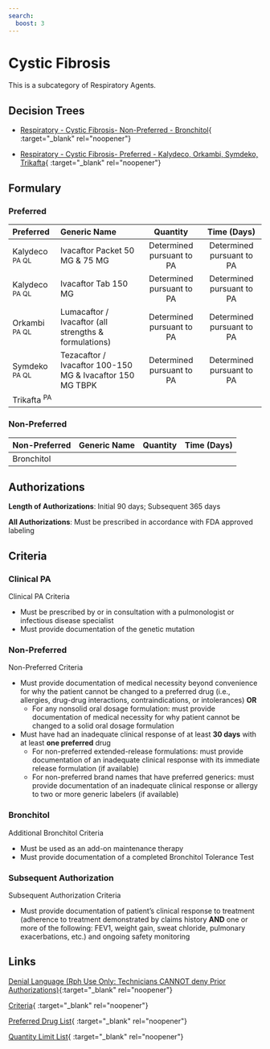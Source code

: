 ```yaml
---
search:
  boost: 3
---
```


# Cystic Fibrosis

This is a subcategory of Respiratory Agents.

## Decision Trees

- [Respiratory - Cystic Fibrosis- Non-Preferred - Bronchitol](https://forms.office.com/Pages/ResponsePage.aspx?id=nPhjxpvvj0G9PUHkbAzgaN9UYz8EqmlIs3_TYn4TbXBUNEdPQ1hZVEs0TEdDNjRSSlBFVEk1STZZTSQlQCN0PWcu){ :target="_blank" rel="noopener"}

- [Respiratory - Cystic Fibrosis- Preferred - Kalydeco, Orkambi, Symdeko, Trikafta](https://forms.office.com/Pages/ResponsePage.aspx?id=nPhjxpvvj0G9PUHkbAzgaN9UYz8EqmlIs3_TYn4TbXBUOVI4OFFZUDZQVFdIN1Y0TlpBOExWWEtGUCQlQCN0PWcu){ :target="_blank" rel="noopener"}

## Formulary

### Preferred

| Preferred                 | Generic Name                                              |         Quantity          |        Time (Days)        |
| :------------------------ | :-------------------------------------------------------- | :-----------------------: | :-----------------------: |
| Kalydeco <sup>PA QL</sup> | Ivacaftor Packet 50 MG & 75 MG                            | Determined pursuant to PA | Determined pursuant to PA |
| Kalydeco <sup>PA QL</sup> | Ivacaftor Tab 150 MG                                      | Determined pursuant to PA | Determined pursuant to PA |
| Orkambi <sup>PA QL</sup>  | Lumacaftor / Ivacaftor (all strengths & formulations)     | Determined pursuant to PA | Determined pursuant to PA |
| Symdeko <sup>PA QL</sup>  | Tezacaftor / Ivacaftor 100-150 MG & Ivacaftor 150 MG TBPK | Determined pursuant to PA | Determined pursuant to PA |
| Trikafta <sup>PA</sup>    |                                                           |                           |                           |

### Non-Preferred

| Non-Preferred | Generic Name | Quantity | Time (Days) |
| :------------ | :----------- | :------: | :---------: |
| Bronchitol    |              |          |             |

## Authorizations

**Length of Authorizations**: Initial 90 days; Subsequent 365 days

**All Authorizations**: Must be prescribed in accordance with FDA approved labeling

## Criteria

### Clinical PA

Clinical PA Criteria

- Must be prescribed by or in consultation with a pulmonologist or infectious disease specialist
- Must provide documentation of the genetic mutation

### Non-Preferred

Non-Preferred Criteria

- Must provide documentation of medical necessity beyond convenience for why the patient cannot be changed to a preferred drug (i.e., allergies, drug-drug interactions, contraindications, or intolerances) **OR**
    - For any nonsolid oral dosage formulation: must provide documentation of medical necessity for why patient cannot be changed to a solid oral dosage formulation
- Must have had an inadequate clinical response of at least **30 days** with at least **one preferred** drug
    - For non-preferred extended-release formulations: must provide documentation of an inadequate clinical response with its immediate release formulation (if available)
    - For non-preferred brand names that have preferred generics: must provide documentation of an inadequate clinical response or allergy to two or more generic labelers (if available)

### Bronchitol

Additional Bronchitol Criteria

- Must be used as an add-on maintenance therapy
- Must provide documentation of a completed Bronchitol Tolerance Test 

### Subsequent Authorization

Subsequent Authorization Criteria

- Must provide documentation of patient’s clinical response to treatment (adherence to
treatment demonstrated by claims history **AND** one or more of the following: FEV1,
weight gain, sweat chloride, pulmonary exacerbations, etc.) and ongoing safety
monitoring 

## Links

[Denial Language (Rph Use Only: Technicians CANNOT deny Prior Authorizations)](https://mygainwell-my.sharepoint.com/:w:/g/personal/rachel_carpenter_gainwelltechnologies_com/EWN_d80YfxNHjWqwQ77mMfUB4JILmO6MEqvBSxlBn5-uug?e=mdkuXX84&cid=f4472ece-6d4f-4694-b0c5-c150a2f53fea){:target="_blank" rel="noopener"} 

[Criteria](https://medicaid.ohio.gov/static/PHM/drug-coverage/20230701+UPDL+Criteria+_v1_FINAL.approved.pdf#page=94){ :target="_blank" rel="noopener"}

[Preferred Drug List](https://medicaid.ohio.gov/static/PHM/drug-coverage/20230701_UPDL_FINAL_ODM.approved.v2.pdf#page=30){ :target="_blank" rel="noopener"}

[Quantity Limit List](https://pharmacy.medicaid.ohio.gov/sites/default/files/20230101_Ohio_Medicaid_Quantity_Document_APPROVED.pdf){ :target="_blank" rel="noopener"}
